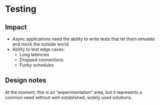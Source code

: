 # Testing

## Impact

* Async applications need the ability to write tests that let them simulate and mock the outside world
* Ability to test edge cases:
    * Long latencies
    * Dropped connections
    * Funky schedules

## Design notes

At the moment, this is an "experimentation" area, but it represents a common need without well-established, widely used solutions.